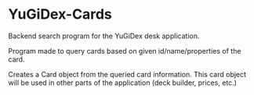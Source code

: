 # YuGiDex-Cards

Backend search program for the YuGiDex desk application.

Program made to query cards based on given id/name/properties of the card.

Creates a Card object from the queried card information. This card object will be used in other parts of the application (deck builder, prices, etc.)